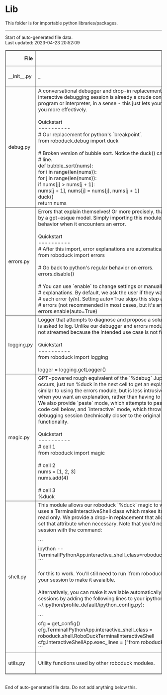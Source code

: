 # Lib

This folder is for importable python libraries/packages.


---
Start of auto-generated file data.<br/>Last updated: 2023-04-23 20:52:09

<table border="1" class="dataframe">
  <thead>
    <tr style="text-align: right;">
      <th>File</th>
      <th>Summary</th>
      <th>Line Count</th>
      <th>Last Modified</th>
      <th>Size</th>
    </tr>
  </thead>
  <tbody>
    <tr>
      <td>__init__.py</td>
      <td>_</td>
      <td>5</td>
      <td>2023-04-16 21:46:51</td>
      <td>142.00 b</td>
    </tr>
    <tr>
      <td>debug.py</td>
      <td>A conversational debugger and drop-in replacement for pdb. Python's default<br/>interactive debugging session is already a crude conversation with your<br/>program or interpreter, in a sense - this just lets your program communicate to<br/>you more effectively.<br/><br/>Quickstart<br/>----------<br/># Our replacement for python's `breakpoint`.<br/>from roboduck.debug import duck<br/><br/># Broken version of bubble sort. Notice the duck() call on the second to last<br/># line.<br/>def bubble_sort(nums):<br/>    for i in range(len(nums)):<br/>        for j in range(len(nums)):<br/>            if nums[j] &gt; nums[j + 1]:<br/>                nums[j + 1], nums[j] = nums[j], nums[j + 1]<br/>                duck()<br/>    return nums</td>
      <td>424</td>
      <td>2023-04-16 21:52:28</td>
      <td>18.17 kb</td>
    </tr>
    <tr>
      <td>errors.py</td>
      <td>Errors that explain themselves! Or more precisely, that are explained to you<br/>by a gpt-esque model. Simply importing this module will change python's default<br/>behavior when it encounters an error.<br/><br/>Quickstart<br/>----------<br/># After this import, error explanations are automatically enabled.<br/>from roboduck import errors<br/><br/># Go back to python's regular behavior on errors.<br/>errors.disable()<br/><br/># You can use `enable` to change settings or manually re-enable gpt<br/># explanations. By default, we ask the user if they want an explanation after<br/># each error (y/n). Setting auto=True skips this step and always explains<br/># errors (not recommended in most cases, but it's an option).<br/>errors.enable(auto=True)</td>
      <td>225</td>
      <td>2023-04-12 21:48:03</td>
      <td>9.27 kb</td>
    </tr>
    <tr>
      <td>logging.py</td>
      <td>Logger that attempts to diagnose and propose a solution for any errors it<br/>is asked to log. Unlike our debugger and errors modules, explanations are<br/>not streamed because the intended use case is not focused on live development.<br/><br/>Quickstart<br/>----------<br/>from roboduck import logging<br/><br/>logger = logging.getLogger()</td>
      <td>118</td>
      <td>2023-04-14 21:55:16</td>
      <td>4.75 kb</td>
    </tr>
    <tr>
      <td>magic.py</td>
      <td>GPT-powered rough equivalent of the `%debug` Jupyter magic. After an error<br/>occurs, just run %duck in the next cell to get an explanation. This is very<br/>similar to using the errors module, but is less intrusive - you only call it<br/>when you want an explanation, rather than having to type y/n after each error.<br/>We also provide `paste` mode, which attempts to paste a solution into a new<br/>code cell below, and `interactive` mode, which throws you into a conversational<br/>debugging session (technically closer to the original `%debug` magic<br/>functionality.<br/><br/>Quickstart<br/>----------<br/># cell 1<br/>from roboduck import magic<br/><br/># cell 2<br/>nums = [1, 2, 3]<br/>nums.add(4)<br/><br/># cell 3<br/>%duck</td>
      <td>134</td>
      <td>2023-04-13 22:05:19</td>
      <td>5.46 kb</td>
    </tr>
    <tr>
      <td>shell.py</td>
      <td>This module allows our roboduck `%duck` magic to work in ipython. Ipython<br/>uses a TerminalInteractiveShell class which makes its debugger_cls attribute<br/>read only. We provide a drop-in replacement that allows our magic class to<br/>set that attribute when necessary. Note that you'd need to start an ipython<br/>session with the command:<br/><br/>```<br/>ipython --TerminalIPythonApp.interactive_shell_class=roboduck.shell.RoboDuckTerminalInteractiveShell<br/>```<br/><br/>for this to work. You'll still need to run `from roboduck import magic` inside<br/>your session to make it avaialble.<br/><br/>Alternatively, you can make it available automatically for all ipython<br/>sessions by adding the following lines to your ipython config (usually found at<br/>~/.ipython/profile_default/ipython_config.py):<br/><br/>```<br/>cfg = get_config()<br/>cfg.TerminalIPythonApp.interactive_shell_class = roboduck.shell.RoboDuckTerminalInteractiveShell<br/>cfg.InteractiveShellApp.exec_lines = ["from roboduck import magic"]<br/>```</td>
      <td>34</td>
      <td>2023-03-20 21:20:45</td>
      <td>1.31 kb</td>
    </tr>
    <tr>
      <td>utils.py</td>
      <td>Utility functions used by other roboduck modules.</td>
      <td>599</td>
      <td>2023-04-21 23:15:17</td>
      <td>21.12 kb</td>
    </tr>
  </tbody>
</table>
<br/>End of auto-generated file data. Do not add anything below this.
